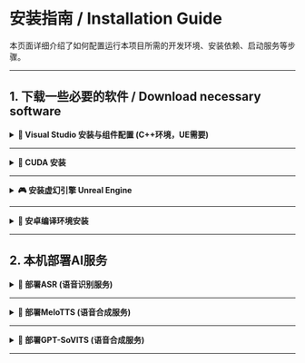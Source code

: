 # 安装指南 / Installation Guide

本页面详细介绍了如何配置运行本项目所需的开发环境、安装依赖、启动服务等步骤。

---

## 1. 下载一些必要的软件 / Download necessary software


<details>
<summary><strong>🧱 Visual Studio 安装与组件配置 (C++环境，UE需要)</strong></summary>

参考配置链接：[为虚幻引擎C++项目设置Visual Studio开发环境](https://dev.epicgames.com/documentation/zh-cn/unreal-engine/setting-up-visual-studio-development-environment-for-cplusplus-projects-in-unreal-engine?application_version=5.3)

<aside>
💡下载 Visual Studio 2022 Community 版
</aside>

下载地址：[Visual Studio 2022 Community 版](https://visualstudio.microsoft.com/zh-hans/vs/community/)

选择Community即可

![image.png](/assets/image1.png)

在安装设置里面选择安装路径

![image.png](/assets/image2.png)

工作负荷中，勾选这些必要的组件，一共四个

![image.png](/assets/image3.png)

其中`使用C++的桌面开发`的安装详细信息这里，要选择Windows 11 SDK

![image.png](/assets/image4.png)

在单个组件中，搜索`unreal`，然后把所有的都勾选上。因为VS下载的目的就是用在UE上

![image.png](/assets/image5.png)

如果在使用过程中报错，可能是MSVC的错误，就把MSVC换成如下的

![image.png](/assets/image6.png)
</details>

---

<details>
<summary><strong>🐍 CUDA 安装</strong></summary>

<aside>
💡安装CUDA，本次安装CUDA12.6
</aside>

这是下载地址：[CUDA Toolkit 12.6 Downloads](https://developer.nvidia.com/cuda-12-6-0-download-archive?target_os=Windows&target_arch=x86_64&target_version=11&target_type=exe_local)

配置版本，然后点击下载就行

![image.png](/assets/image8.png)

</details>

---


<details>
<summary><strong>🎮 安装虚幻引擎 Unreal Engine</strong></summary>


以下是 Unreal Engine 5.3.2 的安装流程，适用于本项目中涉及的 3D 渲染模块。


### 1️⃣ 下载 Epic Games Launcher（启动器）

访问官网并下载安装 Epic Games Launcher：

🔗 [Unreal Engine 5.3.2 下载地址](https://www.unrealengine.com/zh-CN/download)

> Epic Games Launcher 是用于管理和安装 Unreal Engine 的官方启动程序。

![Epic Launcher 下载页面](/assets/image9.png)

---

### 2️⃣ 安装并登录账户

完成安装后，运行 Epic Games Launcher，按照提示创建并登录账户。

![安装步骤](/assets/image10.png)

---

### 3️⃣ 安装 Unreal Engine 5.3.2

登录成功后，进入左侧的 **“虚幻引擎”** 标签页，点击 “安装引擎”。

> 💡 **建议安装在非系统盘（如 D 盘）**，以避免 C 盘空间紧张和后续编译问题。

![选择引擎版本](/assets/image12.png)

选择版本为 **5.3.2** 进行安装：

![安装 UE5.3.2](/assets/image13.png)
</details>

---


<details>
<summary>
<strong>📱 安卓编译环境安装</strong></summary>
首先安装sdk、jdk、ndk、Android Studio

### 1️⃣ 下载并设置安卓依赖环境的路径

![路径设置](/assets/image14.png)

</details> 

---

## 2. 本机部署AI服务

<details>
<summary><strong>🎤 部署ASR (语音识别服务)</strong></summary>

### 项目介绍

**FunASR** 是阿里巴巴达摩院开源的语音识别工具包，提供高性能的语音转文字服务。

🔗 **官方仓库**: [FunASR Github](https://github.com/modelscope/FunASR)  
🔗 **一键部署仓库**: [修改版部署脚本](https://github.com/1m1ng/FunASR)  
📦 **完整环境包**: [FunASR Releases](https://github.com/1m1ng/FunASR/releases)

### 安装步骤

#### 方式一：源码编译安装

1. **编译FunASR服务**
   - 参考 [官方WebSocket教程](https://github.com/modelscope/FunASR/blob/main/runtime/websocket/readme.md) 编译FunASR
   - 将编译后的可执行文件和动态链接库（DLL）放入 `bin` 目录

2. **启动服务**
   - 运行 `run_server_2pass.bat` 脚本
   - 脚本将自动创建Python虚拟环境、安装依赖项并启动FunASR服务器

#### 方式二：一键安装（推荐）

如果编译环境配置有困难，可直接使用预编译的完整环境包：

📥 **下载地址**: [FunASR完整环境包](https://github.com/1m1ng/FunASR/releases)

> 💡 **提示**: 完整环境包包含所有必需的依赖和预训练模型，开箱即用。

</details>

---

<details>
<summary><strong>🚧 部署MeloTTS (语音合成服务)</strong></summary>

### 项目介绍

**MeloTTS** 是MyShell.ai开源的多语言语音合成工具，支持高质量的文字转语音功能。

🔗 **官方仓库**: [MeloTTS Github](https://github.com/myshell-ai/MeloTTS.git)  
🔗 **一键部署仓库**: [修改版部署脚本](https://github.com/1m1ng/MeloTTS)  
📦 **完整环境包**: [MeloTTS Releases](https://github.com/1m1ng/MeloTTS/releases)

### 安装步骤

#### 方式一：源码安装

1. **克隆仓库并安装环境**
   ```bash
   git clone https://github.com/1m1ng/MeloTTS.git
   cd MeloTTS
   ```

2. **首次环境配置**
   - 运行 `install.bat` 安装Python环境和依赖项

3. **模型配置**
   - 将训练好的语音模型权重文件放入 `Weight` 目录
   - 编辑 `config.yaml` 配置文件，确保以下路径正确：
     - `config_path`: 模型配置文件路径
     - `ckpt_path`: 模型权重文件路径

4. **启动服务**
   - 运行 `start.bat` 启动FastAPI服务器

#### 方式二：一键安装（推荐）

如果环境配置遇到问题，建议使用预配置的完整环境包：

📥 **下载地址**: [MeloTTS完整环境包](https://github.com/1m1ng/MeloTTS/releases)

> 💡 **提示**: 完整环境包包含测试用的预训练模型，可直接启动服务进行测试。

</details>

---

<details>
<summary><strong>🚧 部署GPT-SoVITS (语音合成服务)</strong></summary>

### 项目介绍

**GPT-SoVITS** 是由RVC-Boss团队开源的强大语音合成工具，采用GPT架构结合SoVITS技术，支持少样本语音克隆和高质量语音合成。

🔗 **官方仓库**: [GPT-SoVITS Github](https://github.com/RVC-Boss/GPT-SoVITS.git)  
📖 **官方文档**: [中文安装指南](https://github.com/RVC-Boss/GPT-SoVITS/blob/main/docs/cn/README.md)  
📚 **训练教程**: [GPT-SoVITS训练指南](https://www.yuque.com/baicaigongchang1145haoyuangong/ib3g1e)

### 安装步骤

#### 方式一：源码安装

1. **克隆仓库**
   ```bash
   git clone https://github.com/RVC-Boss/GPT-SoVITS.git
   cd GPT-SoVITS
   ```

2. **环境配置**
   - 安装Python 3.9+ 环境
   - 安装CUDA（推荐CUDA 11.8+）
   - 运行环境安装脚本：
     ```bash
     pip install -r requirements.txt
     ```

3. **模型下载**
   - 下载预训练基础模型
   - 根据需求下载对应语言的预训练权重

4. **模型训练（可选）**
   - 准备训练数据（音频文件 + 对应文本标注）
   - 参考 [GPT-SoVITS训练指南](https://www.yuque.com/baicaigongchang1145haoyuangong/ib3g1e) 进行模型训练
   - 训练完成后将模型权重放入指定目录

5. **启动WebAPI服务**
   ```bash
   python api_v2.py
   ```
   - 详细配置参数请参考 [api_v2.py](https://github.com/RVC-Boss/GPT-SoVITS/blob/main/api_v2.py) 文件中的文档

#### 方式二：整合包安装（推荐新手）

如果对环境配置不熟悉，建议寻找社区提供的整合包或Docker镜像

> 💡 **提示**: GPT-SoVITS对硬件要求较高，建议使用具备4GB+显存的NVIDIA显卡，CPU推理速度较慢。

</details>

---